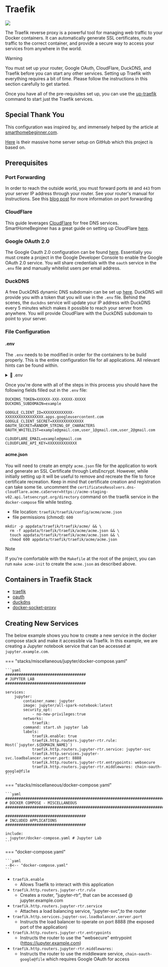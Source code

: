 # Traefik

![](https://i.imgur.com/JVARxB6.png)

The Traefik reverse proxy is a powerful tool for managing web traffic to your
Docker containers. It can automatically generate SSL certificates, route traffic
to the correct container, and provide a secure way to access your services from
anywhere in the world.

> [!WARNING]
>
> You must set up your router, Google OAuth, CloudFlare, DuckDNS, and Traefik
> before you can start any other services. Setting up Traefik with everything
> requires a bit of time. Please follow the instructions in this section carefully
> to get started.
>
> Once you have all of the pre-requisites set up, you can use the
> [up-traefik](cli.md#up-traefik) command to start just the Traefik services.

## Special Thank You

This configuration was inspired by, and
immensely helped by the article at
[smarthomebeginner.com](https://smarthomebeginner.com/traefik-2-docker-tutorial).

[Here](https://github.com/htpcBeginner/docker-traefik)
is their massive home server setup on GitHub which this project is based on.

## Prerequisites

### Port Forwarding

In order to reach the outside world, you must forward ports `80` and `443`
from your server IP address through your router. See your router's manual
for Instructions. See this [blog post](https://nordvpn.com/blog/open-ports-on-router/)
for more information on port forwarding

### CloudFlare

This guide leverages [CloudFlare](https://cloudflare.com/) for free
DNS services. SmartHomeBeginner has a great guide on setting up CloudFlare
[here](https://www.smarthomebeginner.com/cloudflare-settings-for-traefik-docker/).

### Google OAuth 2.0

The Google Oauth 2.0 configuration can be
found [here](https://www.smarthomebeginner.com/traefik-forward-auth-google-oauth-2022/).
Essentially you must create a project in the Google Developer Console to enable
the Google OAuth 2.0 service. You will share credentials with the `oauth` service
in the `.env` file and manually whitelist users per email address.

### DuckDNS

A free DuckDNS dynamic DNS subdomain can be set up [here](https://www.duckdns.org).
DuckDNS will provide you with a token that you will use in the `.env` file.
Behind the scenes, the `duckdns` service will update your IP address with DuckDNS
every 5 minutes which makes it possible to reach your server from anywhere. You will
provide CloudFlare with the DuckDNS subdomain to point to your server.

### File Configuration

#### .env

The `.env` needs to be modified in order for the containers to be build
properly. This is the entire configuration file for all applications.
All relevant hints can be found within.

<details><summary>📄 .env</summary>
<p>

```shell
--8<-- "docs/example.env"
```

</p>
</details>

Once you're done with all of the steps in this process you should have the following
fields filled out in the `.env` file:

```text
DUCKDNS_TOKEN=XXXXXX-XXX-XXXXX-XXXXX
DUCKDNS_SUBDOMAIN=example

GOOGLE_CLIENT_ID=XXXXXXXXXXXXX-XXXXXXXXXXXXXXXXX.apps.googleusercontent.com
GOOGLE_CLIENT_SECRET=XXXXXXXXXXXXXX
OAUTH_SECRET=RANDOM_STRING_OF_CHARACTERS
OAUTH_WHITELIST=example@gmail.com,user_1@gmail.com,user_2@gmail.com

CLOUDFLARE_EMAIL=example@gmail.com
CLOUDFLARE_API_KEY=XXXXXXXXXXXXX
```

#### acme.json

You will need to create an empty `acme.json` file for the
application to work and generate an SSL Certificate through LetsEncrypt.
However, while initially setting up it will be useful to remove and recreate the file to force
certificate recreation. Keep in mind that certificate creation and registration can take some tie.
uncomment the `certificatesResolvers.dns-cloudflare.acme.caServer=https://acme-staging-v02.api.letsencrypt.org/directory`
command on the traefik service in the `docker-compose` file while testing.

-   file location: `traefik/traefik/config/acme/acme.json`
-   file permissions (chmod): `600`

```shell
mkdir -p appdata/traefik/traefik/acme/ && \
  rm -f appdata/traefik/traefik/acme/acme.json && \
  touch appdata/traefik/traefik/acme/acme.json && \
  chmod 600 appdata/traefik/traefik/acme/acme.json
```

> [!NOTE]
> If you're comfortable with the `Makefile` at the root of the project, you can run
> `make acme-init` to create the `acme.json` as described above.

## Containers in Traefik Stack

-   [traefik](applications/traefik.md#traefik)
-   [oauth](applications/traefik.md#oauth)
-   [duckdns](applications/traefik.md#duckdns)
-   [docker-socket-proxy](applications/traefik.md#docker-socket-proxy)

## Creating New Services

The below example shows you how to create a new service in the docker compose
stack and make it accessible via Traefik. In this example, we are creating a
Jupyter notebook service that can be accessed at `jupyter.example.com`.

=== "stacks/miscellaneous/jupyter/docker-compose.yaml"

    ```yaml
    ####################################
    # JUPYTER LAB
    ####################################

    services:
        jupyter:
            container_name: jupyter
            image: jupyter/all-spark-notebook:latest
            security_opt:
                - no-new-privileges:true
            networks:
                traefik:
            command: start.sh jupyter lab
            labels:
                traefik.enable: true
                traefik.http.routers.jupyter-rtr.rule: Host(`jupyter.${DOMAIN_NAME}`)
                traefik.http.routers.jupyter-rtr.service: jupyter-svc
                traefik.http.services.jupyter-svc.loadbalancer.server.port: 8888
                traefik.http.routers.jupyter-rtr.entrypoints: websecure
                traefik.http.routers.jupyter-rtr.middlewares: chain-oauth-google@file
    ```

=== "stacks/miscellaneous/docker-compose.yaml"

    ```yaml
    ################################################################################
    # DOCKER COMPOSE - MISCELLANEOUS
    ################################################################################

    ####################################
    # INCLUDED APPLICATIONS
    ####################################

    include:
    - jupyter/docker-compose.yaml # Jupyter Lab
    ```

=== "docker-compose.yaml"

    ```yaml
    --8<-- "docker-compose.yaml"
    ```

-   `traefik.enable`
    -   Allows Traefik to interact with this application
-   `traefik.http.routers.jupyter-rtr.rule`
    -   Creates a router, "jupyter-rtr", that can be accessed @ jupyter.example.com
-   `traefik.http.routers.jupyter-rtr.service`
    -   Attaches a load balancing service, "jupyter-svc",to the router
-   `traefik.http.services.jupyter-svc.loadbalancer.server.port`
    -   Instructs the load balancer to operate on port 8888 (the exposed port of the application)
-   `traefik.http.routers.jupyter-rtr.entrypoints`
    -   Instructs the router to use the "websecure" entrypoint (https://jupyter.example.com)
-   `traefik.http.routers.jupyter-rtr.middlewares:`
    -   Instructs the router to use the middleware service, `chain-oauth-google@file`
        which requires Google OAuth for access
